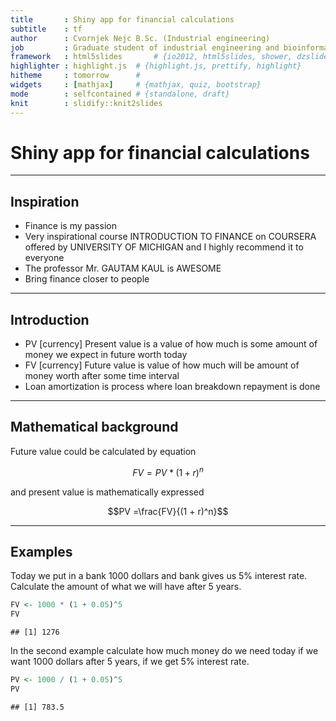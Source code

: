 ```yaml
---
title       : Shiny app for financial calculations
subtitle    : tf
author      : Cvornjek Nejc B.Sc. (Industrial engineering)
job         : Graduate student of industrial engineering and bioinformatics
framework   : html5slides       # {io2012, html5slides, shower, dzslides, ...}
highlighter : highlight.js  # {highlight.js, prettify, highlight}
hitheme     : tomorrow      # 
widgets     : [mathjax]     # {mathjax, quiz, bootstrap}
mode        : selfcontained # {standalone, draft}
knit        : slidify::knit2slides
---
```


# Shiny app for financial calculations

---

## Inspiration
- Finance is my passion
- Very inspirational course INTRODUCTION TO FINANCE on COURSERA offered by UNIVERSITY OF MICHIGAN and I highly recommend it to everyone
- The professor Mr. GAUTAM KAUL is AWESOME
- Bring finance closer to people

---

## Introduction

- PV [currency] Present value is a value of how much is some amount of money we expect in future worth today
- FV [currency] Future value is value of how much will be amount of money worth after some time interval
- Loan amortization is process where loan breakdown repayment is done

---

## Mathematical background
Future value could be calculated by equation

$$FV = PV * (1 + r)^n$$

and present value is mathematically expressed

$$PV =\frac{FV}{(1 + r)^n}$$

---

## Examples

Today we put in a bank 1000 dollars and bank gives us 5% interest rate. Calculate the amount of what we will have after 5 years.


```r
FV <- 1000 * (1 + 0.05)^5
FV
```

```
## [1] 1276
```

In the second example calculate how much money do we need today if we want 1000 dollars after 5 years, if we get 5% interest rate.


```r
PV <- 1000 / (1 + 0.05)^5
PV
```

```
## [1] 783.5
```


